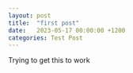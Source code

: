 ```yaml
---
layout: post
title:  "first post"
date:   2023-05-17 00:00:00 +1200
categories: Test Post
---
```

Trying to get this to work
